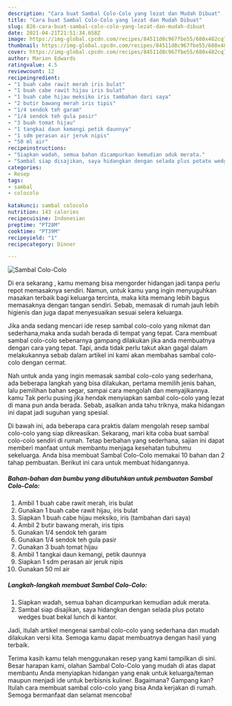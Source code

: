 ```yaml
---
description: "Cara buat Sambal Colo-Colo yang lezat dan Mudah Dibuat"
title: "Cara buat Sambal Colo-Colo yang lezat dan Mudah Dibuat"
slug: 826-cara-buat-sambal-colo-colo-yang-lezat-dan-mudah-dibuat
date: 2021-04-21T21:51:34.658Z
image: https://img-global.cpcdn.com/recipes/84511d8c967fbe55/680x482cq70/sambal-colo-colo-foto-resep-utama.jpg
thumbnail: https://img-global.cpcdn.com/recipes/84511d8c967fbe55/680x482cq70/sambal-colo-colo-foto-resep-utama.jpg
cover: https://img-global.cpcdn.com/recipes/84511d8c967fbe55/680x482cq70/sambal-colo-colo-foto-resep-utama.jpg
author: Marion Edwards
ratingvalue: 4.5
reviewcount: 12
recipeingredient:
- "1 buah cabe rawit merah iris bulat"
- "1 buah cabe rawit hijau iris bulat"
- "1 buah cabe hijau meksiko iris tambahan dari saya"
- "2 butir bawang merah iris tipis"
- "1/4 sendok teh garam"
- "1/4 sendok teh gula pasir"
- "3 buah tomat hijau"
- "1 tangkai daun kemangi petik daunnya"
- "1 sdm perasan air jeruk nipis"
- "50 ml air"
recipeinstructions:
- "Siapkan wadah, semua bahan dicampurkan kemudian aduk merata."
- "Sambal siap disajikan, saya hidangkan dengan selada plus potato wedges buat bekal lunch di kantor."
categories:
- Resep
tags:
- sambal
- colocolo

katakunci: sambal colocolo 
nutrition: 143 calories
recipecuisine: Indonesian
preptime: "PT28M"
cooktime: "PT39M"
recipeyield: "1"
recipecategory: Dinner

---
```



![Sambal Colo-Colo](https://img-global.cpcdn.com/recipes/84511d8c967fbe55/680x482cq70/sambal-colo-colo-foto-resep-utama.jpg)

Di era  sekarang , kamu memang bisa mengorder hidangan jadi tanpa perlu repot memasaknya sendiri. Namun, untuk kamu yang ingin menyuguhkan masakan terbaik bagi keluarga tercinta, maka kita memang lebih bagus memasaknya dengan tangan sendiri. Sebab, memasak di rumah jauh lebih higienis dan juga dapat menyesuaikan sesuai selera keluarga.

Jika anda sedang mencari ide resep sambal colo-colo yang nikmat dan sederhana,maka anda sudah berada di tempat yang tepat. Cara membuat sambal colo-colo  sebenarnya gampang dilakukan jika anda membuatnya dengan cara yang tepat. Tapi, anda tidak perlu takut akan gagal dalam melakukannya 
sebab dalam artikel ini kami akan membahas sambal colo-colo dengan cermat.  



Nah untuk anda yang ingin memasak sambal colo-colo yang sederhana, ada beberapa langkah yang bisa dilakukan, pertama memilih jenis bahan, lalu pemilihan bahan segar, sampai cara mengolah dan menyajikannya. kamu Tak perlu pusing jika hendak menyiapkan sambal colo-colo yang lezat di mana pun anda berada. Sebab, asalkan anda  tahu triknya, maka hidangan ini dapat jadi suguhan yang spesial.

Di bawah ini, ada beberapa cara praktis  dalam mengolah resep sambal colo-colo yang siap dikreasikan. Sekarang, mari kita coba buat sambal colo-colo sendiri di rumah. Tetap berbahan yang sederhana, sajian ini dapat memberi manfaat untuk membantu menjaga kesehatan tubuhmu sekeluarga. Anda bisa membuat Sambal Colo-Colo memakai 10 bahan dan 2 tahap pembuatan. Berikut ini cara untuk membuat hidangannya.

<!--inarticleads1-->

##### Bahan-bahan dan bumbu yang dibutuhkan untuk pembuatan Sambal Colo-Colo:

1. Ambil 1 buah cabe rawit merah, iris bulat
1. Gunakan 1 buah cabe rawit hijau, iris bulat
1. Siapkan 1 buah cabe hijau meksiko, iris (tambahan dari saya)
1. Ambil 2 butir bawang merah, iris tipis
1. Gunakan 1/4 sendok teh garam
1. Gunakan 1/4 sendok teh gula pasir
1. Gunakan 3 buah tomat hijau
1. Ambil 1 tangkai daun kemangi, petik daunnya
1. Siapkan 1 sdm perasan air jeruk nipis
1. Gunakan 50 ml air




<!--inarticleads2-->

##### Langkah-langkah membuat Sambal Colo-Colo:

1. Siapkan wadah, semua bahan dicampurkan kemudian aduk merata.
1. Sambal siap disajikan, saya hidangkan dengan selada plus potato wedges buat bekal lunch di kantor.




Jadi, itulah artikel mengenai  sambal colo-colo  yang sederhana dan mudah dilakukan versi kita. Semoga kamu dapat membuatnya dengan hasil yang terbaik. 

Terima kasih kamu telah menggunakan resep yang kami tampilkan di sini. Besar harapan kami, olahan  Sambal Colo-Colo yang mudah di atas dapat membantu Anda menyiapkan hidangan yang enak untuk keluarga/teman maupun menjadi ide untuk berbisnis kuliner. Bagaimana? Gampang kan? Itulah cara membuat sambal colo-colo yang bisa Anda kerjakan di rumah. Semoga bermanfaat dan selamat mencoba!

